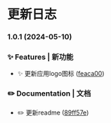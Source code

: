 # 更新日志 


### 1.0.1 (2024-05-10)


### ✨ Features | 新功能

* ✨ 更新应用logo图标 ([feaca00](https://github.com/night-peiqi/fontmini-app/commit/feaca00864379264be6347a17a57b2dadc4356a7))


### ✏️ Documentation | 文档

* ✏️  更新readme ([89ff57e](https://github.com/night-peiqi/fontmini-app/commit/89ff57e45eb42febb60abe55db82beaeac1dc8bb))
